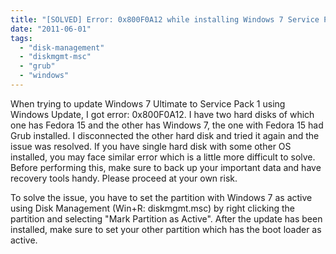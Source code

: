 ```yaml
---
title: "[SOLVED] Error: 0x800F0A12 while installing Windows 7 Service Pack 1"
date: "2011-06-01"
tags: 
  - "disk-management"
  - "diskmgmt-msc"
  - "grub"
  - "windows"
---
```


When trying to update Windows 7 Ultimate to Service Pack 1 using Windows Update, I got error: 0x800F0A12. I have two hard disks of which one has Fedora 15 and the other has Windows 7, the one with Fedora 15 had Grub installed. I disconnected the other hard disk and tried it again and the issue was resolved. If you have single hard disk with some other OS installed, you may face similar error which is a little more difficult to solve. Before performing this, make sure to back up your important data and have recovery tools handy. Please proceed at your own risk.

To solve the issue, you have to set the partition with Windows 7 as active using Disk Management (Win+R: diskmgmt.msc) by right clicking the partition and selecting "Mark Partition as Active". After the update has been installed, make sure to set your other partition which has the boot loader as active.
